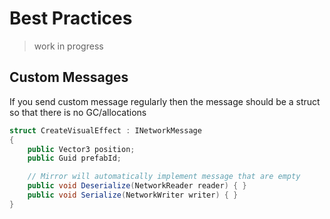 # Best Practices

> work in progress


## Custom Messages

If you send custom message regularly then the message should be a struct so that there is no GC/allocations

```cs
struct CreateVisualEffect : INetworkMessage
{
    public Vector3 position;
    public Guid prefabId;

    // Mirror will automatically implement message that are empty
    public void Deserialize(NetworkReader reader) { }
    public void Serialize(NetworkWriter writer) { }
}
```
